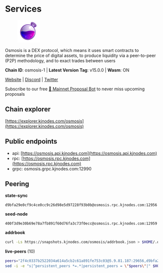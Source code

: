 # Services

<figure><img src="https://raw.githubusercontent.com/kj89/cosmos-images/main/logos/osmosis.png" alt=""><figcaption></figcaption></figure>

Osmosis is a DEX protocol, which means it uses smart contracts  to determine the price of digital assets, to produce liquidity  via a peer-to-peer (P2P) methodology, and to exact trades between users

**Chain ID**: osmosis-1 | **Latest Version Tag**: v15.0.0 | **Wasm**: ON

[Website](https://osmosis.zone) | [Discord](https://discord.gg/osmosis) | [Twitter](https://twitter.com/osmosiszone)



Subscribe to our free [🤖 Mainnet Proposal Bot](https://t.me/kjnodes_proposal_bot) to never miss upcoming proposals


## Chain explorer
[https://explorer.kjnodes.com/osmosis](https://explorer.kjnodes.com/osmosis)

## Public endpoints

* api: [https://osmosis.api.kjnodes.com](https://osmosis.api.kjnodes.com)
* rpc: [https://osmosis.rpc.kjnodes.com](https://osmosis.rpc.kjnodes.com)
* grpc: osmosis.grpc.kjnodes.com:12990

## Peering

**state-sync**

```text
d9bfa29e0cf9c4ce0cc9c26d98e5d97228f93b0b@osmosis.rpc.kjnodes.com:12956
```

**seed-node**

```text
400f3d9e30b69e78a7fb891f60d76fa3c73f0ecc@osmosis.rpc.kjnodes.com:12959
```

**addrbook**
```bash
curl -Ls https://snapshots.kjnodes.com/osmosis/addrbook.json > $HOME/.osmosisd/config/addrbook.json
```

**live-peers** (10)
```bash
peers="2f4c0337b2522034a614a5cb2c61a891fe753c03@5.9.81.187:29656,d9bfa29e0cf9c4ce0cc9c26d98e5d97228f93b0b@65.109.88.38:12956,6b1dd134b30aeaeb2f21f33bd2cd0370a2275501@138.68.6.165:26656,b69e57cd6f796ac5d6efb1a834163365c37cbfa8@78.46.69.29:26656,253bc0e57f48cb4f70493e6109b756208e20e8fe@135.181.171.121:26656,ec929701754be057fb38c824fc127e26add9c900@138.201.121.185:26666,f3262b9f490720920b0002fadd500af1cef3e6a6@51.222.40.84:26656,ab4ea418db1c65c2517975988e2f35891637ff4a@185.111.159.235:2000,914865f0b02d76c48c5369457cf5aa4173d06ed8@54.169.236.90:26656,2048e1bc1f020fa210fb475e7a0ec0948919609f@185.217.125.64:26656"
sed -i -e "s|^persistent_peers *=.*|persistent_peers = \"$peers\"|" $HOME/.osmosisd/config/config.toml
```

